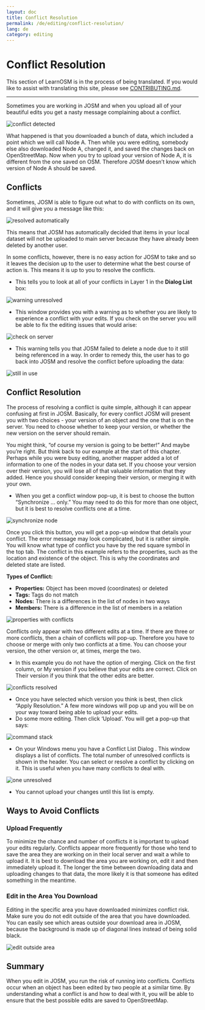 ```yaml
---
layout: doc
title: Conflict Resolution
permalink: /de/editing/conflict-resolution/
lang: de
category: editing
---
```


Conflict Resolution
====================


This section of LearnOSM is in the process of being translated. If you would like to assist with translating this site, please see [CONTRIBUTING.md](https://github.com/hotosm/learnosm/blob/gh-pages/CONTRIBUTING.md).

---

Sometimes you are working in JOSM and when you upload all of your beautiful edits
you get a nasty message complaining about a conflict.

![conflict detected][]

What happened is that you downloaded a bunch of data, which included a point which we will call Node A.  Then while you were editing, somebody else also downloaded Node A, changed it, and saved the changes back on OpenStreetMap.  Now when you try to upload your version of Node A, it is different from the one saved on OSM.  Therefore JOSM doesn’t know which version of Node A should be saved.

Conflicts
----------

Sometimes, JOSM is able to figure out what to do with conflicts on its own, and it will give you a message like this:

![resolved automatically][]

This means that JOSM has automatically decided that items in your local dataset will not be uploaded to main server because they have already been deleted by another user.  

In some conflicts, however, there is no easy action for JOSM to take and so it leaves the decision up to the user to determine what the best course of action is.  This means it is up to you to resolve the conflicts.

-   This tells you to look at all of your conflicts in Layer 1 in the **Dialog List** box:

![warning unresolved][]

-   This window provides you with a warning as to whether you are likely to experience a conflict with your edits.  If you check on the server you will be able to fix the editing issues that would arise:

![check on server][]

-   This warning tells you that JOSM failed to delete a node due to it still being referenced in a way.  In order to remedy this, the user has to go back into JOSM and resolve the conflict before uploading the data:

![still in use][]

Conflict Resolution
--------------------

The process of resolving a conflict is quite simple, although it can appear confusing at first in JOSM.  Basically, for every conflict JOSM will present you with two choices - your version of an object and the one that is on the server.  You need to choose whether to keep your version, or whether the new version on the server should remain.

You might think, “of course my version is going to be better!”  And maybe you’re right.  But think back to our example at the start of this chapter.  Perhaps while you were busy editing, another mapper added a lot of information to one of the nodes in your data set.  If you choose your version over their version, you will lose all of that valuable information that they added.  Hence you should consider keeping their version, or merging it with your own.

-   When you get a conflict window pop-up, it is best to choose the button “Synchronize ... only.”  You may need to do this for more than one object, but it is best to resolve conflicts one at a time.

![synchronize node][]

Once you click this button, you will get a pop-up window that details your conflict.  The error message may look complicated, but it is rather simple.  You will know what type of conflict you have by the red square symbol in the top tab.  The conflict in this example refers to the properties, such as the location and existence of the object.  This is why the coordinates and deleted state are listed.

**Types of Conflict:**

-   **Properties:**  Object has been moved (coordinates) or deleted
-   **Tags:**  Tags do not match
-   **Nodes:**  There is a differences in the list of nodes in two ways  
-   **Members:**  There is a difference in the list of members in a relation

![properties with conflicts][]

Conflicts only appear with two different edits at a time.  If there are three or more conflicts, then a chain of conflicts will pop-up.  Therefore you have to choose or merge with only two conflicts at a time.  You can choose your version, the other version or, at times, merge the two.  

-   In this example you do not have the option of merging.    Click on the first column, or My version if you believe that your edits are correct.  Click on Their version if you think that the other edits are better.  

![conflicts resolved][]

-   Once you have selected which version you think is best, then click “Apply Resolution.”  A few more windows will pop up and you will be on your way toward being able to upload your edits.  
-   Do some more editing.  Then click ‘Upload’.  You will get a pop-up that says:

![command stack][]

-   On your Windows menu you have a Conflict List Dialog .  This window displays a list of conflicts.  The total number of unresolved conflicts is shown in the header. You can select or resolve a conflict by clicking on it.  This is useful when you have many conflicts to deal with.

![one unresolved][]

-   You cannot upload your changes until this list is empty.

Ways to Avoid Conflicts
------------------------
### Upload Frequently
To minimize the chance and number of conflicts it is important to upload your edits regularly.  Conflicts appear more frequently for those who tend to save the area they are working on in their local server and wait a while to upload it.  It is best to download the area you are working on, edit it and then immediately upload it.  The longer the time between downloading data and uploading changes to that data, the more likely it is that someone has edited something in the meantime.

### Edit in the Area You Download
Editing in the specific area you have downloaded minimizes conflict risk.  Make sure you do not edit outside of the area that you have downloaded.  You can easily see which areas outside your download area in JOSM, because the background is made up of diagonal lines instead of being solid black.

![edit outside area][]

Summary
--------
When you edit in JOSM, you run the risk of running into conflicts.  Conflicts occur when an object has been edited by two people at a similar time.  By understanding what a conflict is and how to deal with it, you will be able to ensure that the best possible edits are saved to OpenStreetMap.


[conflict detected]: /images/en/editing/conflict-resolution/conflict-detected.png
[resolved automatically]: /images/en/editing/conflict-resolution/resolved-automatically.png
[warning unresolved]: /images/en/editing/conflict-resolution/warning-unresolved.png
[check on server]: /images/en/editing/conflict-resolution/check-on-server.png
[still in use]: /images/en/editing/conflict-resolution/still-in-use.png
[synchronize node]: /images/en/editing/conflict-resolution/synchronize-node.png
[properties with conflicts]: /images/en/editing/conflict-resolution/properties-with-conflicts.png
[conflicts resolved]: /images/en/editing/conflict-resolution/conflicts-resolved.png
[synchronize node]: /images/en/editing/conflict-resolution/synchronize-node.png
[command stack]: /images/en/editing/conflict-resolution/command-stack.png
[one unresolved]: /images/en/editing/conflict-resolution/one-unresolved.png
[edit outside area]: /images/en/editing/conflict-resolution/edit-outside-area.png


<!-- More stuff, could go into an additional chapter -
## Appendix. More Specific Conflicts

### Tag Conflicts

If the tags of one version of an objects are different from the tags of
another version, the Conflict dialog shows a ![]({{site.baseurl}}/images/intermediate/en_conflict_resolution_image08.png)in
the tab Tags. Click on the tab to display a dialog for resolving tag
conflicts.

There are three tables displayed in this dialog, from left to right:

1.  My version: shows the tags of the first object version participating
    in this conflict. These are usually the tags of the object version
    in your local data set.
2.  Merged version: shows the merged tags. This table is initially
    empty. The more tag conflicts you resolve, the more tag values will
    we be displayed in this table.
3.  Their version: shows the tags of the second object version
    participating in this conflict. These are usually the tags of the
    object version currently stored on the server.

In the example below both versions have a tag "name". The values in the
two object versions are different, though, and JOSM therefore displays
the row with a red background. The value of the first version is
"Secondary School", the opposite version has a value "Elementary
School". You now have to decide which of these values you want to keep
and which you want to discard.

![]({{site.baseurl}}/images/intermediate/en_conflict_resolution_image07.png)

Click on the value you want to keep, in the example for instance on the
value on the left. If you either double-click on the value or click on
![]({{site.baseurl}}/images/intermediate/en_conflict_resolution_image21.png), you decide to keep the value and to discard the
opposite value. The table in the middle now displays the value to keep
and the background color turns to green.

![]({{site.baseurl}}/images/intermediate/en_conflict_resolution_image10.png)

When the button Apply Resolutionis enabled you can apply your decision.
The values you've chosen will be applied and the dialog will be closed.

![]({{site.baseurl}}/images/intermediate/en_conflict_resolution_image03.png)

## Resolving differences in the node list of two versions of a way

If you see the symbol ![]({{site.baseurl}}/images/intermediate/en_conflict_resolution_image08.png)in the tab Nodesthen you
have to resolve differences in the list of
[nodes](http://josm.openstreetmap.de/wiki/Help/Concepts/Object)of two
[ways](http://josm.openstreetmap.de/wiki/Help/Concepts/Object). There
are three columns in the respective panel (see screen shot below):

1.  the leftmost table displays the list of nodes of the the local
    object version
2.  the rightmost table displays the list of nodes of the the server
    object version
3.  the table in the middle shows the list of nodes of the merged ways

Initially, the middle table is empty. You should now decide which nodes
to keep from the local dataset (the leftmost table) and which from the
server dataset (the rightmost table).

![]({{site.baseurl}}/images/intermediate/en_conflict_resolution_image24.png)

### The standard workflow

The standard workflow to resolve conflicts in the node lists of two
[object
versions](http://josm.openstreetmap.de/wiki/Help/Concepts/Object)consists
of three steps:

1.  Pick nodes from either object version and reorder the resulting node
    list if necessary
2.  Freezethe resulting merged node list by clicking on the button
    ![]({{site.baseurl}}/images/intermediate/en_conflict_resolution_image16.png). When you freeze the merged node list you
    tell JOSM that all conflicts in the node list are resolved.
3.  Apply the resolution

### A simple workflow: Keep the node list from your local object version

The following example shows the workflow when you decide to keep all nodes in the same order from your local object version.

-   First, select all elements in the leftmost table (either using the mouse or by 
    pressing Ctrl-A in the table) (see next screen shot):

    ![]({{site.baseurl}}/images/intermediate/en_conflict_resolution_image04.png)

-   Then, click 
    ![]({{site.baseurl}}/images/intermediate/en_conflict_resolution_image19.png)
    to copy the selected nodes to the middle table with the merged nodes:

    ![]({{site.baseurl}}/images/intermediate/en_conflict_resolution_image01.png)

-   Finally, click
    ![]({{site.baseurl}}/images/intermediate/en_conflict_resolution_image16.png)
    to freeze the resulting merged node list:

    ![]({{site.baseurl}}/images/intermediate/en_conflict_resolution_image20.png)

    The symbol in the nodes tab now switched to 
    ![]({{site.baseurl}}/images/intermediate/en_conflict_resolution_image00.png)
    and you can apply the merge decisions.

### Support for comparing node lists

It can be difficult to find the differences between the node list of of two object versions, in particular for ways with many nodes.

The Conflict Dialog supports you in finding the differences. It can compare two of the node lists displayed ("my" node list, the merged node list, and "their" node list) and it can render the differences between them with specific background colors.

From the following combo box you can select which pair of node lists to compare:

![]({{site.baseurl}}/images/intermediate/en_conflict_resolution_image15.png)

1.  My with Their: compares the leftmost table with the rightmost table
    in the Conflict Dialog
2.  My with Merged: compares the leftmost table with the middle table in
    the Conflict Dialog
3.  Their with Merge: compares the middle table with the rightmost table
    in the Conflict Dialog

Depending on the position of a node in the list different background
colors are used:

1.  The node is in this list only. It isn't present in the opposite list:
    ![]({{site.baseurl}}/images/intermediate/en_conflict_resolution_image13.png)
2.  The node is in both lists, but it is on different positions:
    ![]({{site.baseurl}}/images/intermediate/en_conflict_resolution_image02.png)
3.  White background means that a node is in both lists at the same
    position.

    ![]({{site.baseurl}}/images/intermediate/en_conflict_resolution_image17.png)

-->
